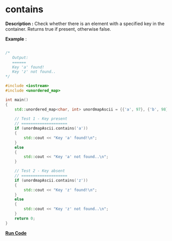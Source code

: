 # contains

**Description :**  Check whether there is an element with a specified key in the container. Returns true if present, otherwise false. 
  
**Example** :

```cpp

/*
   Output:
   ======
   Key 'a' found!
   Key 'z' not found..
*/

#include <iostream>
#include <unordered_map>

int main()
{
    std::unordered_map<char, int> unordmapAscii = {{'a', 97}, {'b', 98}};
 
    // Test 1 - Key present
    // ====================
    if (unordmapAscii.contains('a'))
    {
        std::cout << "Key 'a' found!\n";
    } 
    else 
    {
        std::cout << "Key 'a' not found..\n";
    }

    // Test 2 - Key absent
    // ====================
    if (unordmapAscii.contains('z')) 
    {
        std::cout << "Key 'z' found!\n";
    } 
    else 
    {
        std::cout << "Key 'z' not found..\n";
    }
    return 0;
}

```

**[Run Code](https://wandbox.org/permlink/w0cRMQtd4bAGRqpc)**
